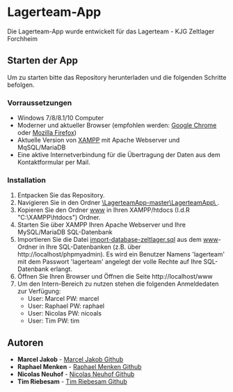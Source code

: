 # Lagerteam-App

Die Lagerteam-App wurde entwickelt für das Lagerteam - KJG Zeltlager Forchheim

## Starten der App

Um zu starten bitte das Repository herunterladen und die folgenden Schritte befolgen.

### Vorraussetzungen

- Windows 7/8/8.1/10 Computer
- Moderner und aktueller Browser (empfohlen werden: [Google Chrome](https://www.google.com/chrome/) oder [Mozilla Firefox](https://www.mozilla.org/de/firefox/new/))
- Aktuelle Version von [XAMPP](https://www.apachefriends.org/de/index.html) mit Apache Webserver und MqSQL/MariaDB
- Eine aktive Internetverbindung für die Übertragung der Daten aus dem Kontaktformular per Mail.

### Installation

1. Entpacken Sie das Repository.
2. Navigieren Sie in den Ordner [\LagerteamApp-master\LagerteamApp\ ](https://github.com/marceljakob/LagerteamApp/tree/master/LagerteamApp).
3. Kopieren Sie den Ordner [www](https://github.com/marceljakob/LagerteamApp/tree/master/LagerteamApp/www) in Ihren XAMPP/htdocs (I.d.R "C:\XAMPP\htdocs") Ordner.
4. Starten Sie über XAMPP Ihren Apache Webserver und Ihre MySQL/MariaDB SQL-Datenbank
5. Importieren Sie die Datei [import-database-zeltlager.sql](https://github.com/marceljakob/LagerteamApp/blob/master/LagerteamApp/www/import-Database-zeltlager.sql) aus dem [www](https://github.com/marceljakob/LagerteamApp/tree/master/LagerteamApp/www)-Ordner in Ihre SQL-Datenbanken (z.B. über http://localhost/phpmyadmin).
    Es wird ein Benutzer Namens 'lagerteam' mit dem Passwort 'lagerteam' angelegt der volle Rechte auf Ihre SQL-Datenbank erlangt.
6. Öffnen Sie Ihren Browser und Öffnen die Seite http://localhost/www
7. Um den Intern-Bereich zu nutzen stehen die folgenden Anmeldedaten zur Verfügung:
    - User: Marcel    PW: marcel
    - User: Raphael   PW: raphael
    - User: Nicolas   PW: nicoals
    - User: Tim       PW: tim

## Autoren

* **Marcel Jakob** - [Marcel Jakob Github](https://github.com/marceljakob)
* **Raphael Menken** - [Raphael Menken Github](https://github.com/RaphaelMenken)
* **Nicolas Neuhof** - [Nicolas Neuhof Github](https://github.com/nicolasNeu)
* **Tim Riebesam** - [Tim Riebesam Github](https://github.com/TimRiebesam)
